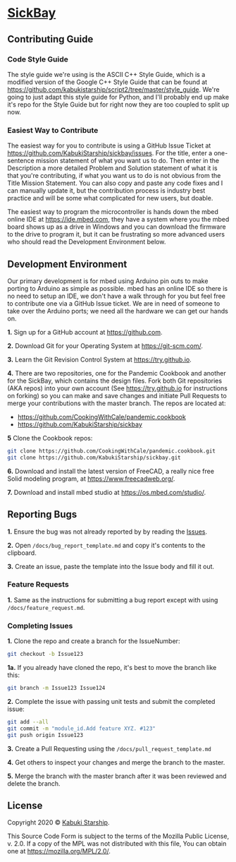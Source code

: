 # [SickBay](../)

## Contributing Guide

### Code Style Guide

The style guide we're using is the ASCII C++ Style Guide, which is a modified version of the Google C++ Style Guide that can be found at <https://github.com/kabukistarship/script2/tree/master/style_guide>. We're going to just adapt this style guide for Python, and I'll probably end up make it's repo for the Style Guide but for right now they are too coupled to split up now.

### Easiest Way to Contribute

The easiest way for you to contribute is using a GitHub Issue Ticket at <https://github.com/KabukiStarship/sickbay/issues>. For the title, enter a one-sentence mission statement of what you want us to do. Then enter in the Description a more detailed Problem and Solution statement of what it is that you're contributing, if what you want us to do is not obvious from the Title Mission Statement. You can also copy and paste any code fixes and I can manually update it, but the contribution process is industry best practice and will be some what complicated for new users, but doable.

The easiest way to program the microcontroller is hands down the mbed online IDE at <https://ide.mbed.com>, they have a system where you the mbed board shows up as a drive in Windows and you can download the firmware to the drive to program it, but it can be frustrating so more advanced users who should read the Development Environment below.

## Development Environment

Our primary development is for mbed using Arduino pin outs to make porting to Arduino as simple as possible. mbed has an online IDE so there is no need to setup an IDE, we don't have a walk through for you but feel free to contribute one via a GitHub Issue ticket. We are in need of someone to take over the Arduino ports; we need all the hardware we can get our hands on.

**1.** Sign up for a GitHub account at <https://github.com>.

**2.** Download Git for your Operating System at <https://git-scm.com/>.

**3.** Learn the Git Revision Control System at <https://try.github.io>.

**4.** There are two repositories, one for the Pandemic Cookbook and another for the SickBay, which contains the design files. Fork both Git repositories (AKA repos) into your own account (See <https://try.github.io> for instructions on forking) so you can make and save changes and initiate Pull Requests to merge your contributions with the master branch. The repos are located at:

* <https://github.com/CookingWithCale/pandemic.cookbook>
* <https://github.com/KabukiStarship/sickbay>

**5** Clone the Cookbook repos:

```Bash
git clone https://github.com/CookingWithCale/pandemic.cookbook.git
git clone https://github.com/KabukiStarship/sickbay.git
```

**6.** Download and install the latest version of FreeCAD, a really nice free Solid modeling program, at <https://www.freecadweb.org/>.

**7.** Download and install mbed studio at <https://os.mbed.com/studio/>.

## Reporting Bugs

**1.** Ensure the bug was not already reported by by reading the [Issues](https://github.com/KabukiStarship/sickbay/issues).

**2.** Open `/docs/bug_report_template.md` and copy it's contents to the clipboard.

**3.** Create an issue, paste the template into the Issue body and fill it out.

### Feature Requests

**1.** Same as the instructions for submitting a bug report except with using `/docs/feature_request.md`.

### Completing Issues

**1.** Clone the repo and create a branch for the IssueNumber:

```BASH
git checkout -b Issue123
```

**1a.** If you already have cloned the repo, it's best to move the branch like this:

```Bash
git branch -m Issue123 Issue124
```

**2.** Complete the issue with passing unit tests and submit the completed issue:

```BASH
git add --all
git commit -m "module_id.Add feature XYZ. #123"
git push origin Issue123
```

**3.** Create a Pull Requesting using the `/docs/pull_request_template.md`

**4.** Get others to inspect your changes and merge the branch to the master.

**5.** Merge the branch with the master branch after it was been reviewed and delete the branch.

## License

Copyright 2020 © [Kabuki Starship](https://kabukistarship.com).

This Source Code Form is subject to the terms of the Mozilla Public License, v. 2.0. If a copy of the MPL was not distributed with this file, You can obtain one at <https://mozilla.org/MPL/2.0/>.
